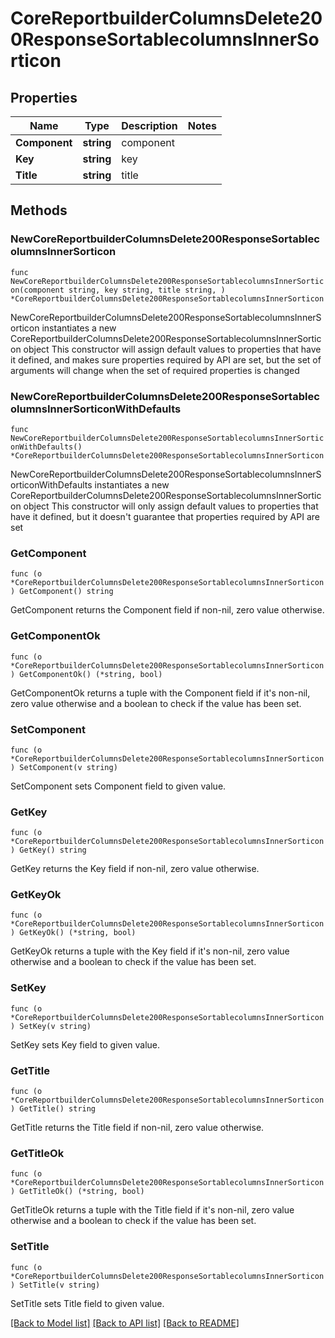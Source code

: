 # CoreReportbuilderColumnsDelete200ResponseSortablecolumnsInnerSorticon

## Properties

Name | Type | Description | Notes
------------ | ------------- | ------------- | -------------
**Component** | **string** | component | 
**Key** | **string** | key | 
**Title** | **string** | title | 

## Methods

### NewCoreReportbuilderColumnsDelete200ResponseSortablecolumnsInnerSorticon

`func NewCoreReportbuilderColumnsDelete200ResponseSortablecolumnsInnerSorticon(component string, key string, title string, ) *CoreReportbuilderColumnsDelete200ResponseSortablecolumnsInnerSorticon`

NewCoreReportbuilderColumnsDelete200ResponseSortablecolumnsInnerSorticon instantiates a new CoreReportbuilderColumnsDelete200ResponseSortablecolumnsInnerSorticon object
This constructor will assign default values to properties that have it defined,
and makes sure properties required by API are set, but the set of arguments
will change when the set of required properties is changed

### NewCoreReportbuilderColumnsDelete200ResponseSortablecolumnsInnerSorticonWithDefaults

`func NewCoreReportbuilderColumnsDelete200ResponseSortablecolumnsInnerSorticonWithDefaults() *CoreReportbuilderColumnsDelete200ResponseSortablecolumnsInnerSorticon`

NewCoreReportbuilderColumnsDelete200ResponseSortablecolumnsInnerSorticonWithDefaults instantiates a new CoreReportbuilderColumnsDelete200ResponseSortablecolumnsInnerSorticon object
This constructor will only assign default values to properties that have it defined,
but it doesn't guarantee that properties required by API are set

### GetComponent

`func (o *CoreReportbuilderColumnsDelete200ResponseSortablecolumnsInnerSorticon) GetComponent() string`

GetComponent returns the Component field if non-nil, zero value otherwise.

### GetComponentOk

`func (o *CoreReportbuilderColumnsDelete200ResponseSortablecolumnsInnerSorticon) GetComponentOk() (*string, bool)`

GetComponentOk returns a tuple with the Component field if it's non-nil, zero value otherwise
and a boolean to check if the value has been set.

### SetComponent

`func (o *CoreReportbuilderColumnsDelete200ResponseSortablecolumnsInnerSorticon) SetComponent(v string)`

SetComponent sets Component field to given value.


### GetKey

`func (o *CoreReportbuilderColumnsDelete200ResponseSortablecolumnsInnerSorticon) GetKey() string`

GetKey returns the Key field if non-nil, zero value otherwise.

### GetKeyOk

`func (o *CoreReportbuilderColumnsDelete200ResponseSortablecolumnsInnerSorticon) GetKeyOk() (*string, bool)`

GetKeyOk returns a tuple with the Key field if it's non-nil, zero value otherwise
and a boolean to check if the value has been set.

### SetKey

`func (o *CoreReportbuilderColumnsDelete200ResponseSortablecolumnsInnerSorticon) SetKey(v string)`

SetKey sets Key field to given value.


### GetTitle

`func (o *CoreReportbuilderColumnsDelete200ResponseSortablecolumnsInnerSorticon) GetTitle() string`

GetTitle returns the Title field if non-nil, zero value otherwise.

### GetTitleOk

`func (o *CoreReportbuilderColumnsDelete200ResponseSortablecolumnsInnerSorticon) GetTitleOk() (*string, bool)`

GetTitleOk returns a tuple with the Title field if it's non-nil, zero value otherwise
and a boolean to check if the value has been set.

### SetTitle

`func (o *CoreReportbuilderColumnsDelete200ResponseSortablecolumnsInnerSorticon) SetTitle(v string)`

SetTitle sets Title field to given value.



[[Back to Model list]](../README.md#documentation-for-models) [[Back to API list]](../README.md#documentation-for-api-endpoints) [[Back to README]](../README.md)


